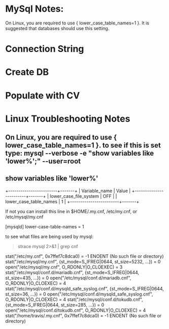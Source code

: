 MySql Notes:
=========
On Linux, you are required to use { lower_case_table_names=1 }. It is suggested that databases should use this setting.

Connection String
=================

Create DB
=========

Populate with CV
===============


Linux Troubleshooting Notes
===========================
On Linux, you are required to use { lower_case_table_names=1 }.
to see if this is set type:
mysql --verbose -e "show variables like 'lower%';" --user=root
--------------
show variables like 'lower%'
--------------
+------------------------+-------+
| Variable_name          | Value |
+------------------------+-------+
| lower_case_file_system | OFF   |
| lower_case_table_names | 1     |
+------------------------+-------+

If not you can install this line in $HOME/.my.cnf, /etc/my.cnf, or /etc/mysql/my.cnf

[mysqld]
lower-case-table-names = 1

to see what files are being used by mysql:
> strace mysql 2>&1 | grep cnf

stat("/etc/my.cnf", 0x7ffef7c8dca0)     = -1 ENOENT (No such file or directory)
stat("/etc/mysql/my.cnf", {st_mode=S_IFREG|0644, st_size=5232, ...}) = 0
open("/etc/mysql/my.cnf", O_RDONLY|O_CLOEXEC) = 3
stat("/etc/mysql/conf.d/mariadb.cnf", {st_mode=S_IFREG|0644, st_size=435, ...}) = 0
open("/etc/mysql/conf.d/mariadb.cnf", O_RDONLY|O_CLOEXEC) = 4
stat("/etc/mysql/conf.d/mysqld_safe_syslog.cnf", {st_mode=S_IFREG|0644, st_size=36, ...}) = 0
open("/etc/mysql/conf.d/mysqld_safe_syslog.cnf", O_RDONLY|O_CLOEXEC) = 4
stat("/etc/mysql/conf.d/tokudb.cnf", {st_mode=S_IFREG|0644, st_size=285, ...}) = 0
open("/etc/mysql/conf.d/tokudb.cnf", O_RDONLY|O_CLOEXEC) = 4
stat("/home/travis/.my.cnf", 0x7ffef7c8dca0) = -1 ENOENT (No such file or directory)
